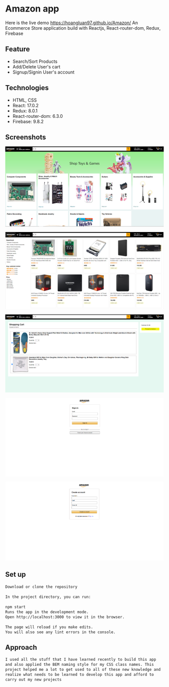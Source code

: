 # Amazon app

Here is the live demo https://hoangluan97.github.io/Amazon/
An Ecommerce Store application build with Reactjs, React-router-dom, Redux, Firebase

## Feature

- Search/Sort Products
- Add/Delete User's cart
- Signup/Signin User's account

## Technologies

- HTML, CSS
- React: 17.0.2
- Redux: 8.0.1
- React-router-dom: 6.3.0
- Firebase: 9.8.2

## Screenshots

![Homepage](./image/homepage.PNG)

![Productspage](./image/productspage.PNG)

![Cartpage](./image/cartpage.PNG)

![Loginpage](./image/loginpage.PNG)

![Signuppage](./image/signuppage.PNG)

## Set up

    Download or clone the repository

    In the project directory, you can run:

    npm start
    Runs the app in the development mode.
    Open http://localhost:3000 to view it in the browser.

    The page will reload if you make edits.
    You will also see any lint errors in the console.

## Approach

    I used all the stuff that I have learned recently to build this app and also applied the BEM naming style for my CSS class names. This project helped me a lot to get used to all of these new knowledge and realize what needs to be learned to develop this app and afford to carry out my new projects
